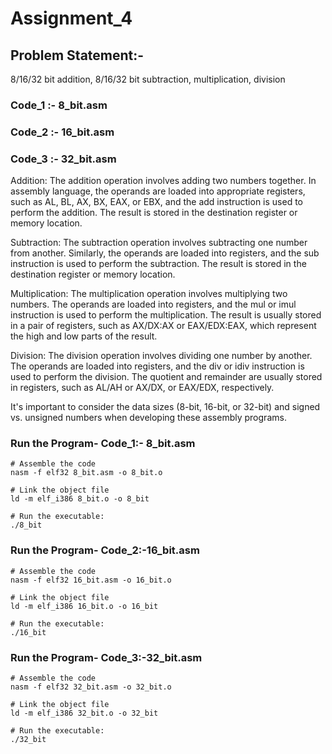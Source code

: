 
# Assignment_4

## Problem Statement:-

8/16/32 bit addition, 8/16/32 bit subtraction, multiplication, division


### Code_1 :- 8_bit.asm
### Code_2 :- 16_bit.asm
### Code_3 :- 32_bit.asm

Addition: The addition operation involves adding two numbers together. In assembly language, the operands are 
loaded into appropriate registers, such as AL, BL, AX, BX, EAX, or EBX, and the add instruction is used to perform the addition. 
The result is stored in the destination register or memory location.

Subtraction: The subtraction operation involves subtracting one number from another. Similarly, the operands are loaded into 
registers, and the sub instruction is used to perform the subtraction. The result is stored in the destination register or memory location.

Multiplication: The multiplication operation involves multiplying two numbers. The operands are loaded into registers, and the mul or
imul instruction is used to perform the multiplication. The result is usually stored in a pair of registers, such as AX/DX:AX or EAX/EDX:EAX,
which represent the high and low parts of the result.

Division: The division operation involves dividing one number by another. The operands are loaded into registers, and the div or idiv instruction 
is used to perform the division. The quotient and remainder are usually stored in registers, such as AL/AH or AX/DX, or EAX/EDX, respectively.

It's important to consider the data sizes (8-bit, 16-bit, or 32-bit) and signed vs. unsigned numbers when developing these assembly programs.

### Run the Program- Code_1:- 8_bit.asm

	# Assemble the code
	nasm -f elf32 8_bit.asm -o 8_bit.o

	# Link the object file
	ld -m elf_i386 8_bit.o -o 8_bit

	# Run the executable:
	./8_bit

### Run the Program- Code_2:-16_bit.asm

	# Assemble the code
	nasm -f elf32 16_bit.asm -o 16_bit.o

	# Link the object file
	ld -m elf_i386 16_bit.o -o 16_bit

	# Run the executable:
	./16_bit
	
### Run the Program- Code_3:-32_bit.asm

	# Assemble the code
	nasm -f elf32 32_bit.asm -o 32_bit.o

	# Link the object file
	ld -m elf_i386 32_bit.o -o 32_bit

	# Run the executable:
	./32_bit
